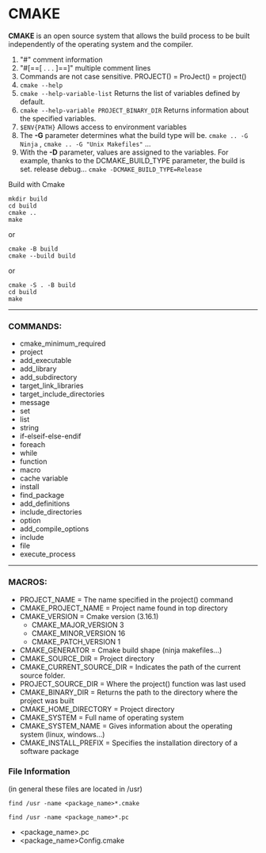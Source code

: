 # CMAKE
**CMAKE** is an open source system that allows the build process to be built independently of the operating system and the compiler.
1. "#" comment information
2. "#[==[ . . . ]==]" multiple comment lines
3. Commands are not case sensitive. PROJECT() = ProJect() = project()
4. `cmake --help`
5. `cmake --help-variable-list`  Returns the list of variables defined by default.
6. `cmake --help-variable PROJECT_BINARY_DIR` Returns information about the specified variables.
7. `$ENV{PATH}` Allows access to environment variables
8. The **-G** parameter determines what the build type will be. `cmake .. -G Ninja` ,  `cmake .. -G "Unix Makefiles"` ...
9. With the **-D** parameter, values ​​are assigned to the variables. For example, thanks to the DCMAKE_BUILD_TYPE parameter, the build is set. release debug... `cmake -DCMAKE_BUILD_TYPE=Release`

Build with Cmake
```
mkdir build
cd build
cmake ..
make 
```
or
```
cmake -B build  
cmake --build build
```
or 
```
cmake -S . -B build
cd build 
make 
```
------

### COMMANDS:
- cmake_minimum_required
- project
- add_executable
- add_library
- add_subdirectory
- target_link_libraries
- target_include_directories
- message
- set
- list
- string
- if-elseif-else-endif
- foreach
- while
- function
- macro
- cache variable
- install
- find_package
- add_definitions
- include_directories
- option
- add_compile_options
- include
- file
- execute_process
---------

### MACROS:
- PROJECT_NAME            = The name specified in the project() command
- CMAKE_PROJECT_NAME      = Project name found in top directory
- CMAKE_VERSION           = Cmake version (3.16.1)
    - CMAKE_MAJOR_VERSION 3
    - CMAKE_MINOR_VERSION 16
    - CMAKE_PATCH_VERSION 1
- CMAKE_GENERATOR          = Cmake build shape (ninja makefiles...)
- CMAKE_SOURCE_DIR         = Project directory
- CMAKE_CURRENT_SOURCE_DIR = Indicates the path of the current source folder.
- PROJECT_SOURCE_DIR       = Where the project() function was last used
- CMAKE_BINARY_DIR         = Returns the path to the directory where the project was built
- CMAKE_HOME_DIRECTORY     = Project directory
- CMAKE_SYSTEM             = Full name of operating system
- CMAKE_SYSTEM_NAME        = Gives information about the operating system (linux, windows...)
- CMAKE_INSTALL_PREFIX     = Specifies the installation directory of a software package

### File Information
(in general these files are located in /usr)

`
find /usr -name <package_name>*.cmake
`

`
find /usr -name <package_name>*.pc
`

- <package_name>.pc
- <package_name>Config.cmake

